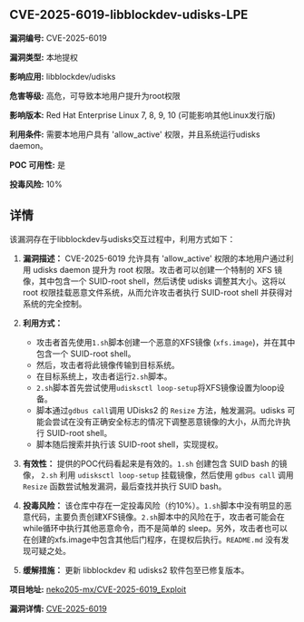 ## CVE-2025-6019-libblockdev-udisks-LPE

**漏洞编号:** CVE-2025-6019

**漏洞类型:** 本地提权

**影响应用:** libblockdev/udisks

**危害等级:** 高危，可导致本地用户提升为root权限

**影响版本:** Red Hat Enterprise Linux 7, 8, 9, 10 (可能影响其他Linux发行版)

**利用条件:** 需要本地用户具有 'allow_active' 权限，并且系统运行udisks daemon。

**POC 可用性:** 是

**投毒风险:** 10%

## 详情

该漏洞存在于libblockdev与udisks交互过程中，利用方式如下：

1.  **漏洞描述：** CVE-2025-6019 允许具有 'allow_active' 权限的本地用户通过利用 udisks daemon 提升为 root 权限。攻击者可以创建一个特制的 XFS 镜像，其中包含一个 SUID-root shell，然后诱使 udisks 调整其大小。这将以 root 权限挂载恶意文件系统，从而允许攻击者执行 SUID-root shell 并获得对系统的完全控制。

2.  **利用方式：**
    *   攻击者首先使用`1.sh`脚本创建一个恶意的XFS镜像 (`xfs.image`)，并在其中包含一个 SUID-root shell。
    *   然后，攻击者将此镜像传输到目标系统。
    *   在目标系统上，攻击者运行`2.sh`脚本。
    *   `2.sh`脚本首先尝试使用`udisksctl loop-setup`将XFS镜像设置为loop设备。
    *   脚本通过`gdbus call`调用 UDisks2 的 `Resize` 方法，触发漏洞。udisks 可能会尝试在没有正确安全标志的情况下调整恶意镜像的大小，从而允许执行 SUID-root shell。
    *   脚本随后搜索并执行该 SUID-root shell，实现提权。

3.  **有效性：** 提供的POC代码看起来是有效的。`1.sh` 创建包含 SUID bash 的镜像， `2.sh` 利用 `udisksctl loop-setup` 挂载镜像，然后使用 `gdbus call` 调用 `Resize` 函数尝试触发漏洞，最后查找并执行 SUID bash。

4.  **投毒风险：** 该仓库中存在一定投毒风险（约10%）。`1.sh`脚本中没有明显的恶意代码，主要负责创建XFS镜像。`2.sh`脚本中的风险在于，攻击者可能会在while循环中执行其他恶意命令，而不是简单的 sleep。另外，攻击者也可以在创建的xfs.image中包含其他后门程序，在提权后执行。`README.md` 没有发现可疑之处。

5.  **缓解措施：** 更新 libblockdev 和 udisks2 软件包至已修复版本。

**项目地址:** [neko205-mx/CVE-2025-6019_Exploit](https://github.com/neko205-mx/CVE-2025-6019_Exploit)

**漏洞详情:** [CVE-2025-6019](https://nvd.nist.gov/vuln/detail/CVE-2025-6019)